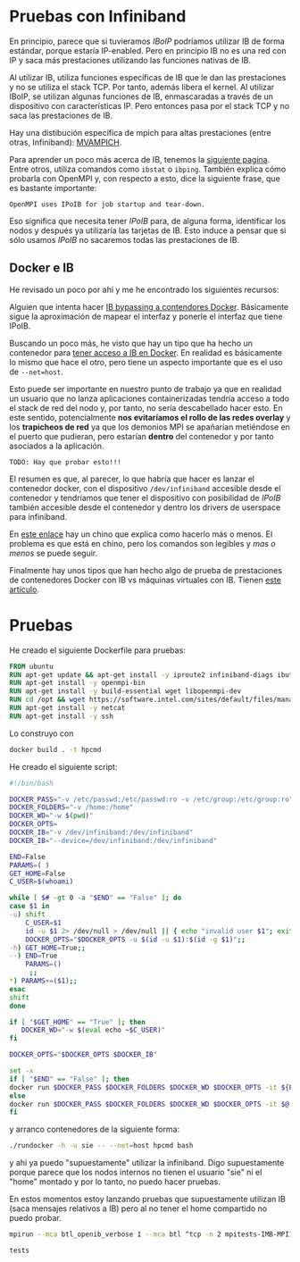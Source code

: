 # Pruebas con Infiniband

En principio, parece que si tuvieramos _IBoIP_ podríamos utilizar IB de forma estándar, porque estaría IP-enabled. Pero en principio IB no es una red con IP y saca más prestaciones utilizando las funciones nativas de IB.

Al utilizar IB, utiliza funciones específicas de IB que le dan las prestaciones y no se utiliza el stack TCP. Por tanto, además libera el kernel. Al utilizar IBoIP, se utilizan algunas funciones de IB, enmascaradas a través de un dispositivo con características IP. Pero entonces pasa por el stack TCP y no saca las prestaciones de IB.

Hay una distibución específica de mpich para altas prestaciones (entre otras, Infiniband): [MVAMPICH](http://mvapich.cse.ohio-state.edu).

Para aprender un poco más acerca de IB, tenemos la [siguiente pagina](https://pkg-ofed.alioth.debian.org/howto/infiniband-howto.html). Entre otros, utiliza comandos como ```ibstat``` o ```ibping```. También explica cómo probarla con OpenMPI y, con respecto a esto, dice la siguiente frase, que es bastante importante:
    
    OpenMPI uses IPoIB for job startup and tear-down.

Eso significa que necesita tener _IPoIB_ para, de alguna forma, identificar los nodos y después ya utilizaría las tarjetas de IB. Esto induce a pensar que si sólo usamos _IPoIB_ no sacaremos todas las prestaciones de IB.

## Docker e IB
He revisado un poco por ahí y me he encontrado los siguientes recursos:

Alguien que intenta hacer [IB bypassing a contendores Docker](https://serverfault.com/questions/638710/passing-through-rdma-network-devices-to-docker-containers). Básicamente sigue la aproximación de mapear el interfaz y ponerle el interfaz que tiene IPoIB.

Buscando un poco más, he visto que hay un tipo que ha hecho un contenedor para [tener acceso a IB en Docker](https://github.com/ambu50/wrapper-sq/tree/master/docker). En realidad es básicamente lo mismo que hace el otro, pero tiene un aspecto importante que es el uso de ```--net=host```.

Esto puede ser importante en nuestro punto de trabajo ya que en realidad un usuario que no lanza aplicaciones containerizadas tendría acceso a todo el stack de red del nodo y, por tanto, no sería descabellado hacer esto. En este sentido, potencialmente **nos evitaríamos el rollo de las redes overlay** y los **trapicheos de red** ya que los demonios MPI se apañarían metiéndose en el puerto que pudieran, pero estarían **dentro** del contenedor y por tanto asociados a la aplicación.

    TODO: Hay que probar esto!!!

El resumen es que, al parecer, lo que habría que hacer es lanzar el contenedor docker, con el dispositivo ```/dev/infiniband``` accesible desde el contenedor y tendríamos que tener el dispositivo con posibilidad de _IPoIB_ también accesible desde el contenedor y dentro los drivers de userspace para infiniband.

En [este enlace](http://qiita.com/syoyo/items/bea48de8d7c6d8c73435) hay un chino que explica como hacerlo más o menos. El problema es que está en chino, pero los comandos son legibles y *mas o menos* se puede seguir.

Finalmente hay unos tipos que han hecho algo de prueba de prestaciones de contenedores Docker con IB vs máquinas virtuales con IB. Tienen [este artículo](http://ieeexplore.ieee.org/document/7809565/).

# Pruebas

He creado el siguiente Dockerfile para pruebas:

```dockerfile
FROM ubuntu
RUN apt-get update && apt-get install -y iproute2 infiniband-diags ibutils libmlx5-1 ibverbs-utils perftest strace
RUN apt-get install -y openmpi-bin
RUN apt-get install -y build-essential wget libopenmpi-dev
RUN cd /opt && wget https://software.intel.com/sites/default/files/managed/76/6c/IMB_2017_Update2.tgz && tar xfz IMB_2017_Update2.tgz && cd imb/imb/src && sed -i 's/mpiicc/mpicc/' make_ict && make -f make_ict && cp $(find . -executable -type f) /usr/bin
RUN apt-get install -y netcat
RUN apt-get install -y ssh
```

Lo construyo con

```bash
docker build . -t hpcmd
```

He creado el siguiente script:

```bash
#!/bin/bash

DOCKER_PASS="-v /etc/passwd:/etc/passwd:ro -v /etc/group:/etc/group:ro"
DOCKER_FOLDERS="-v /home:/home"
DOCKER_WD="-w $(pwd)"
DOCKER_OPTS=
DOCKER_IB="-v /dev/infiniband:/dev/infiniband"
DOCKER_IB="--device=/dev/infiniband:/dev/infiniband"

END=False
PARAMS=( )
GET_HOME=False
C_USER=$(whoami)

while [ $# -gt 0 -a "$END" == "False" ]; do
case $1 in
-u) shift
    C_USER=$1
    id -u $1 2> /dev/null > /dev/null || { echo "invalid user $1"; exit 1; }
    DOCKER_OPTS="$DOCKER_OPTS -u $(id -u $1):$(id -g $1)";;
-h) GET_HOME=True;;
--) END=True
    PARAMS=()
     ;;
*) PARAMS+=($1);;
esac
shift
done

if [ "$GET_HOME" == "True" ]; then
   DOCKER_WD="-w $(eval echo ~$C_USER)"
fi

DOCKER_OPTS="$DOCKER_OPTS $DOCKER_IB"

set -x
if [ "$END" == "False" ]; then
docker run $DOCKER_PASS $DOCKER_FOLDERS $DOCKER_WD $DOCKER_OPTS -it ${PARAMS[@]}
else
docker run $DOCKER_PASS $DOCKER_FOLDERS $DOCKER_WD $DOCKER_OPTS -it $@
fi
```

y arranco contenedores de la siguiente forma:

```bash
./rundocker -h -u sie -- --net=host hpcmd bash
```

y ahi ya puedo "supuestamente" utilizar la infiniband. Digo supuestamente porque parece que los nodos internos no tienen el usuario "sie" ni el "home" montado y por lo tanto, no puedo hacer pruebas.

En estos momentos estoy lanzando pruebas que supuestamente utilizan IB (saca mensajes relativos a IB) pero al no tener el home compartido no puedo probar.

```bash
mpirun --mca btl_openib_verbose 1 --mca btl ^tcp -n 2 mpitests-IMB-MPI1 PingPong
```

```bash
tests
```